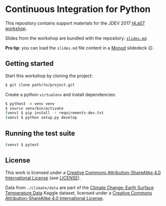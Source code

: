 # Continuous Integration for Python

This repository contains support materials for the JDEV 2017 [t4.a07
workshop](http://devlog.cnrs.fr/jdev2017/t4.a07).

Slides from the workshop are bundled with the repository:
[`slides.md`](./slides.md).

**Pro tip**: you can load the `slides.md` file content in a [Monod](https://monod.lelab.tailordev.fr) slidedeck 😉.

## Getting started

Start this workshop by cloning the project:

```bash
$ git clone path/to/project.git
```

Create a python `virtualenv` and install dependencies:

```bash
$ python3 -m venv venv
$ source venv/bin/activate
(venv) $ pip install -r requirements-dev.txt
(venv) $ python setup.py develop
```

## Running the test suite

```bash
(venv) $ pytest
```

## License

This work is licensed under a [Creative Commons Attribution-ShareAlike 4.0
International License](http://creativecommons.org/licenses/by-sa/4.0/) (see
[LICENSE](./LICENSE)).

Data from `./climate/data` are part of the [Climate Change: Earth Surface
Temperature
Data](https://www.kaggle.com/berkeleyearth/climate-change-earth-surface-temperature-data)
Kaggle dataset, licensed under a [Creative Commons Attribution-ShareAlike 4.0
International License](http://creativecommons.org/licenses/by-sa/4.0/).
